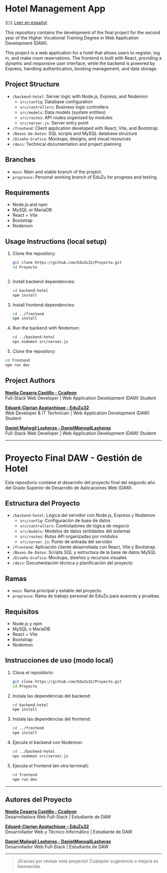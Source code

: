 # Hotel Management App

🇪🇸 [Leer en español](#proyecto-final-daw---gestión-de-hotel)


This repository contains the development of the final project for the second year of the Higher Vocational Training Degree in Web Application Development (DAW).

This project is a web application for a hotel that allows users to register, log in, and make room reservations. The frontend is built with React, providing a dynamic and responsive user interface, while the backend is powered by Express, handling authentication, booking management, and data storage.

## Project Structure

- `/backend-hotel`: Server logic with Node.js, Express, and Nodemon
  - `src/config`: Database configuration
  - `src/controllers`: Business logic controllers
  - `src/models`: Data models (system entities)
  - `src/routes`: API routes organized by modules
  - `src/server.js`: Server entry point
- `/frontend`: Client application developed with React, Vite, and Bootstrap
- `/Bases-De-Datos`: SQL scripts and MySQL database structure
- `/Diseño-Grafico`: Mockups, designs, and visual resources
- `/docs`: Technical documentation and project planning

## Branches

- `main`: Main and stable branch of the project.
- `progresos`: Personal working branch of EduZu for progress and testing.

## Requirements

- Node.js and npm  
- MySQL or MariaDB  
- React + Vite  
- Bootstrap  
- Nodemon  

## Usage Instructions (local setup)

1. Clone the repository:

   ```bash
   git clone https://github.com/EduZu32/Proyecto.git
   cd Proyecto
  

2. Install backend dependencies:

   ```bash
   cd backend-hotel
   npm install

   
3. Install frontend dependencies:

   ```bash
   cd ../frontend
   npm install

   
4. Run the backend with Nodemon:

   ```bash
   cd ../backend-hotel
   npx nodemon src/server.js
   

  5. Clone the repository:

   ```bash
   cd frontend
   npm run dev
```


## Project Authors

**[Noelia Cegarra Castillo - Ccaileon](https://github.com/ccaileon)**  
Full-Stack Web Developer | Web Application Development (DAW) Student

**[Eduard-Ciprian Apatachioae - EduZu32](https://github.com/EduZu32)**  
Web Developer & IT Technician | Web Application Development (DAW) Student

**[Daniel Mañogil Lasheras - DanielManogilLasheras](https://github.com/DanielManogilLasheras)**  
Full-Stack Web Developer | Web Application Development (DAW) Student
   

---


# Proyecto Final DAW - Gestión de Hotel

Este repositorio contiene el desarrollo del proyecto final del segundo año del Grado Superior de Desarrollo de Aplicaciones Web (DAW).

## Estructura del Proyecto

- `/backend-hotel`: Lógica del servidor con Node.js, Express y Nodemon
  - `src/config`: Configuración de base de datos
  - `src/controllers`: Controladores de lógica de negocio
  - `src/models`: Modelos de datos (entidades del sistema)
  - `src/routes`: Rutas API organizadas por módulos
  - `src/server.js`: Punto de entrada del servidor
- `/frontend`: Aplicación cliente desarrollada con React, Vite y Bootstrap
- `/Bases-De-Datos`: Scripts SQL y estructura de la base de datos MySQL
- `/Diseño-Grafico`: Mockups, diseños y recursos visuales
- `/docs`: Documentación técnica y planificación del proyecto

## Ramas

- `main`: Rama principal y estable del proyecto.
- `progresos`: Rama de trabajo personal de EduZu para avances y pruebas.

## Requisitos

- Node.js y npm
- MySQL o MariaDB
- React + Vite
- Bootstrap
- Nodemon

## Instrucciones de uso (modo local)

1. Clona el repositorio:

   ```bash
   git clone https://github.com/EduZu32/Proyecto.git
   cd Proyecto
   ```

2. Instala las dependencias del backend:

   ```bash
   cd backend-hotel
   npm install
   ```

3. Instala las dependencias del frontend:

   ```bash
   cd ../frontend
   npm install
   ```

4. Ejecuta el backend con Nodemon:

   ```bash
   cd ../backend-hotel
   npx nodemon src/server.js
   ```

5. Ejecuta el frontend (en otra terminal):
   ```bash
   cd frontend
   npm run dev
   ```

---

## Autores del Proyecto

**[Noelia Cegarra Castillo - Ccaileon](https://github.com/ccaileon)**  
Desarrolladora Web Full-Stack | Estudiante de DAW

**[Eduard-Ciprian Apatachioae - EduZu32](https://github.com/EduZu32)**  
Desarrollador Web y Técnico Informático | Estudiante de DAW

**[Daniel Mañogil Lasheras - DanielManogilLasheras](https://github.com/DanielManogilLasheras)**  
Desarrollador Web Full-Stack | Estudiante de DAW

---

> ¡Gracias por revisar este proyecto! Cualquier sugerencia o mejora es bienvenida.
